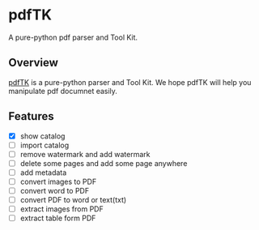 # pdfTK
A pure-python pdf parser and Tool Kit.

## Overview
[pdfTK](https://github.com/zyingzhou/pdfTK)  is a pure-python parser and Tool Kit. We hope pdfTK will help you manipulate pdf documnet easily. 

## Features
- [x] show catalog 
- [ ] import catalog
- [ ] remove watermark and add watermark
- [ ] delete some pages and add some page anywhere
- [ ] add metadata 
- [ ] convert images to PDF
- [ ] convert word to PDF
- [ ] convert PDF to word or text(txt)
- [ ] extract images from PDF
- [ ] extract table form PDF
